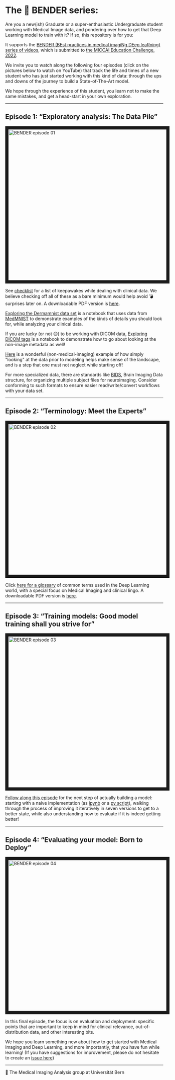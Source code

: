 # The 🤖 BENDER series:

Are you a new(ish) Graduate or a super-enthusiastic Undergraduate student working with Medical Image data, and pondering over how to get that Deep Learning model to train with it? If so, this repository is for you: 

It supports the [BENDER (BEst practices in medical imagiNg DEep leaRning) series of videos](https://www.youtube.com/playlist?list=PLFwdflE4leRpqIz-F68pvwFATIOEwrSHp), which is submitted to [the MICCAI Education Challenge, 2022](https://miccai-sb.github.io/challenge.html).

We invite you to watch along the following four episodes (click on the pictures below to watch on YouTube) that track the life and times of a new student who has just started working with this kind of data: through the ups and downs of the journey to build a State-of-The-Art model. 

We hope through the experience of this student, you learn not to make the same mistakes, and get a head-start in your own exploration.  

--------------------

## Episode 1: “Exploratory analysis: The Data Pile” 

<a href="http://www.youtube.com/watch?feature=player_embedded&v=NtszpkE0gc4
" target="_blank"><img src="http://img.youtube.com/vi/NtszpkE0gc4/0.jpg" 
alt="BENDER episode 01" width="640" height="480" border="10" /></a>

See [checklist](/episode01/checklist.md) for a list of keepawakes while dealing with clinical data. We believe checking off all of these as a bare minimum would help avoid 💣 surprises later on. A downloadable PDF version is [here](/episode01/checklist.pdf).

[Exploring the Dermamnist data set](https://github.com/ubern-mia/bender/blob/main/episode01/explore_dermamnist.ipynb) is a notebook that uses data from  [MedMNIST](https://medmnist.com/) to demonstrate examples of the kinds of details you should look for, while analyzing your clinical data.

If you are lucky (or not 😉) to be working with DICOM data, [Exploring DICOM tags](https://github.com/ubern-mia/bender/blob/main/episode01/explore_dicom.ipynb) is a notebook to demonstrate how to go about looking at the non-image metadata as well! 

[Here](http://www.r2d3.us/) is a wonderful (non-medical-imaging) example of how simply "looking" at the data prior to modeling helps make sense of the landscape, and is a step that one must not neglect while starting off!

For more specialized data, there are standards like [BIDS](https://bids.neuroimaging.io), Brain Imaging Data structure, for organizing multiple subject files for neuroimaging. Consider conforming to such formats to ensure easier read/write/convert workflows with your data set.

--------------------

## Episode 2: “Terminology: Meet the Experts” 

<a href="http://www.youtube.com/watch?feature=player_embedded&v=jGLBcMyiehg
" target="_blank"><img src="http://img.youtube.com/vi/jGLBcMyiehg/0.jpg" 
alt="BENDER episode 02" width="640" height="480" border="10" /></a>

Click [here for a glossary](/episode02/glossar.md) of common terms used in the Deep Learning world, with a special focus on Medical Imaging and clinical lingo. A downloadable PDF version is [here](/episode02/glossar.pdf).

--------------------

## Episode 3: “Training models: Good model training shall you strive for”

<a href="http://www.youtube.com/watch?feature=player_embedded&v=f0wd8EvRiH0
" target="_blank"><img src="http://img.youtube.com/vi/f0wd8EvRiH0/0.jpg" 
alt="BENDER episode 03" width="640" height="480" border="10" /></a>

[Follow along this episode](/episode03/README.md) for the next step of actually building a model: starting with a naive implementation (as [ipynb](/episode03/dermamnist_v1_initial.ipynb) or a [py script](/episode03/dermamnist_v1_initial.py)), walking through the process of improving it iteratively in seven versions to get to a better state, while also understanding how to evaluate if it is indeed getting better!

--------------------

## Episode 4: “Evaluating your model: Born to Deploy”

<a href="http://www.youtube.com/watch?feature=player_embedded&v=YwM7qwqSy9k
" target="_blank"><img src="http://img.youtube.com/vi/YwM7qwqSy9k/0.jpg" 
alt="BENDER episode 04" width="640" height="480" border="10" /></a>

In this final episode, the focus is on evaluation and deployment: specific points that are important to keep in mind for clinical relevance, out-of-distribution data, and other interesting bits.

We hope you learn something new about how to get started with Medical Imaging and Deep Learning, and more importantly, that you have fun while learning! (If you have suggestions for improvement, please do not hesitate to create an [issue here](https://github.com/ubern-mia/bender/issues))

--------------------

👋 The Medical Imaging Analysis group at Universität Bern

